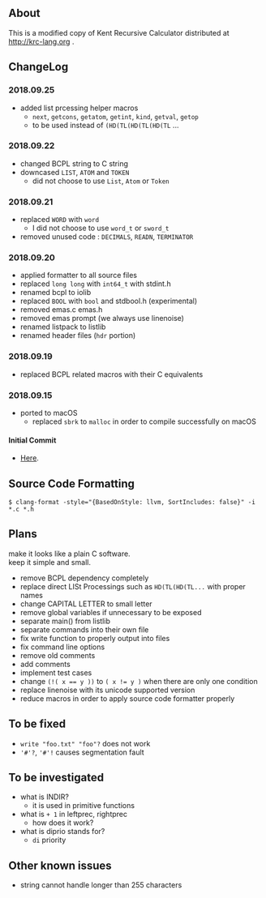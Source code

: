 ## About

This is a modified copy of Kent Recursive Calculator distributed at http://krc-lang.org .

## ChangeLog

### 2018.09.25
- added list prcessing helper macros
  - `next`, `getcons`, `getatom`, `getint`, `kind`, `getval`, `getop`
  - to be used instead of `(HD(TL(HD(TL(HD(TL` ...

### 2018.09.22
- changed BCPL string to C string
- downcased `LIST`, `ATOM` and `TOKEN`
  - did not choose to use `List`, `Atom` or `Token`

### 2018.09.21
- replaced `WORD` with `word`
  - I did not choose to use `word_t` or `sword_t`
- removed unused code : `DECIMALS`, `READN`, `TERMINATOR`

### 2018.09.20
- applied formatter to all source files
- replaced `long long` with `int64_t` with stdint.h
- renamed bcpl to iolib
- replaced `BOOL` with `bool` and stdbool.h (experimental)
- removed emas.c emas.h
- removed emas prompt (we always use linenoise)
- renamed listpack to listlib
- renamed header files (`hdr` portion)

### 2018.09.19
- replaced BCPL related macros with their C equivalents

### 2018.09.15

- ported to macOS
  - replaced `sbrk` to `malloc` in order to compile successfully on macOS

#### Initial Commit
- [Here](https://github.com/homma/krc/tree/101fc43429fcf8d97a547ef8a08aceb0df1738c9).

## Source Code Formatting
````
$ clang-format -style="{BasedOnStyle: llvm, SortIncludes: false}" -i *.c *.h
````
## Plans

make it looks like a plain C software.  
keep it simple and small.

- remove BCPL dependency completely
- replace direct LISt Processings such as `HD(TL(HD(TL...` with proper names
- change CAPITAL LETTER to small letter
- remove global variables if unnecessary to be exposed
- separate main() from listlib
- separate commands into their own file
- fix write function to properly output into files
- fix command line options
- remove old comments
- add comments
- implement test cases
- change `(!( x == y ))` to `( x != y )` when there are only one condition
- replace linenoise with its unicode supported version
- reduce macros in order to apply source code formatter properly

## To be fixed
- `write "foo.txt" "foo"?` does not work
- `'#'?`, `'#'!` causes segmentation fault

## To be investigated
- what is INDIR?
  - it is used in primitive functions
- what is `+ 1` in leftprec, rightprec
  - how does it work?
- what is diprio stands for?
  - `di` priority

## Other known issues
- string cannot handle longer than 255 characters

